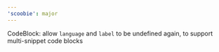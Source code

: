 ```yaml
---
'scoobie': major
---
```


CodeBlock: allow `language` and `label` to be undefined again, to support multi-snippet code blocks
